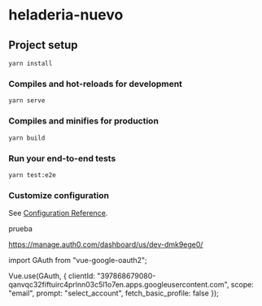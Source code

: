 # heladeria-nuevo

## Project setup
```
yarn install
```

### Compiles and hot-reloads for development
```
yarn serve
```

### Compiles and minifies for production
```
yarn build
```

### Run your end-to-end tests
```
yarn test:e2e
```

### Customize configuration
See [Configuration Reference](https://cli.vuejs.org/config/).


prueba


https://manage.auth0.com/dashboard/us/dev-dmk9ege0/

import GAuth from "vue-google-oauth2";

Vue.use(GAuth, {
  clientId:
    "397868679080-qanvqc32fiftuirc4prlnn03c5l1o7en.apps.googleusercontent.com",
  scope: "email",
  prompt: "select_account",
  fetch_basic_profile: false
});